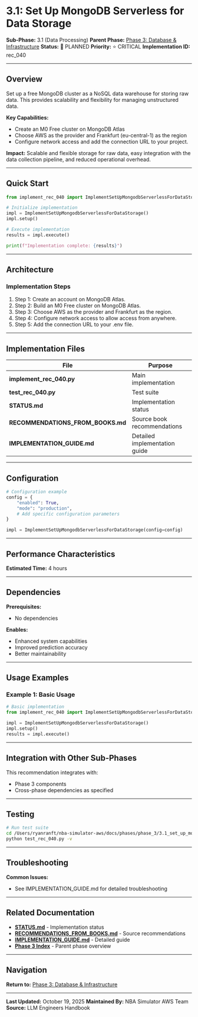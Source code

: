 # 3.1: Set Up MongoDB Serverless for Data Storage

**Sub-Phase:** 3.1 (Data Processing)
**Parent Phase:** [Phase 3: Database & Infrastructure](../PHASE_3_INDEX.md)
**Status:** 🔵 PLANNED
**Priority:** ⭐ CRITICAL
**Implementation ID:** rec_040

---

## Overview

Set up a free MongoDB cluster as a NoSQL data warehouse for storing raw data. This provides scalability and flexibility for managing unstructured data.

**Key Capabilities:**
- Create an M0 Free cluster on MongoDB Atlas
- Choose AWS as the provider and Frankfurt (eu-central-1) as the region
- Configure network access and add the connection URL to your project.

**Impact:**
Scalable and flexible storage for raw data, easy integration with the data collection pipeline, and reduced operational overhead.

---

## Quick Start

```python
from implement_rec_040 import ImplementSetUpMongodbServerlessForDataStorage

# Initialize implementation
impl = ImplementSetUpMongodbServerlessForDataStorage()
impl.setup()

# Execute implementation
results = impl.execute()

print(f"Implementation complete: {results}")
```

---

## Architecture

### Implementation Steps

1. Step 1: Create an account on MongoDB Atlas.
2. Step 2: Build an M0 Free cluster on MongoDB Atlas.
3. Step 3: Choose AWS as the provider and Frankfurt as the region.
4. Step 4: Configure network access to allow access from anywhere.
5. Step 5: Add the connection URL to your .env file.

---

## Implementation Files

| File | Purpose |
|------|---------|
| **implement_rec_040.py** | Main implementation |
| **test_rec_040.py** | Test suite |
| **STATUS.md** | Implementation status |
| **RECOMMENDATIONS_FROM_BOOKS.md** | Source book recommendations |
| **IMPLEMENTATION_GUIDE.md** | Detailed implementation guide |

---

## Configuration

```python
# Configuration example
config = {
    "enabled": True,
    "mode": "production",
    # Add specific configuration parameters
}

impl = ImplementSetUpMongodbServerlessForDataStorage(config=config)
```

---

## Performance Characteristics

**Estimated Time:** 4 hours

---

## Dependencies

**Prerequisites:**
- No dependencies

**Enables:**
- Enhanced system capabilities
- Improved prediction accuracy
- Better maintainability

---

## Usage Examples

### Example 1: Basic Usage

```python
# Basic implementation
from implement_rec_040 import ImplementSetUpMongodbServerlessForDataStorage

impl = ImplementSetUpMongodbServerlessForDataStorage()
impl.setup()
results = impl.execute()
```

---

## Integration with Other Sub-Phases

This recommendation integrates with:
- Phase 3 components
- Cross-phase dependencies as specified

---

## Testing

```bash
# Run test suite
cd /Users/ryanranft/nba-simulator-aws/docs/phases/phase_3/3.1_set_up_mongodb_serverless_for_data_storage
python test_rec_040.py -v
```

---

## Troubleshooting

**Common Issues:**
- See IMPLEMENTATION_GUIDE.md for detailed troubleshooting

---

## Related Documentation

- **[STATUS.md](STATUS.md)** - Implementation status
- **[RECOMMENDATIONS_FROM_BOOKS.md](RECOMMENDATIONS_FROM_BOOKS.md)** - Source recommendations
- **[IMPLEMENTATION_GUIDE.md](IMPLEMENTATION_GUIDE.md)** - Detailed guide
- **[Phase 3 Index](../PHASE_3_INDEX.md)** - Parent phase overview

---

## Navigation

**Return to:** [Phase 3: Database & Infrastructure](../PHASE_3_INDEX.md)

---

**Last Updated:** October 19, 2025
**Maintained By:** NBA Simulator AWS Team
**Source:** LLM Engineers Handbook
